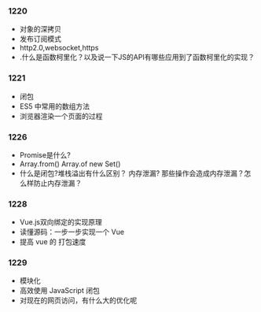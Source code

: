 ### 1220 
- 对象的深拷贝   
- 发布订阅模式
- http2.0,websocket,https
- .什么是函数柯里化？以及说一下JS的API有哪些应用到了函数柯里化的实现？



### 1221
- 闭包
- ES5 中常用的数组方法
- 浏览器渲染一个页面的过程


### 1226
- Promise是什么?
- Array.from()  Array.of    new Set()
- 什么是闭包?堆栈溢出有什么区别？ 内存泄漏? 那些操作会造成内存泄漏？怎么样防止内存泄漏？


### 1228
- Vue.js双向绑定的实现原理
- 读懂源码：一步一步实现一个 Vue
- 提高 vue 的 打包速度
### 1229 
- 模块化
- 高效使用 JavaScript 闭包  
- 对现在的网页访问，有什么大的优化呢